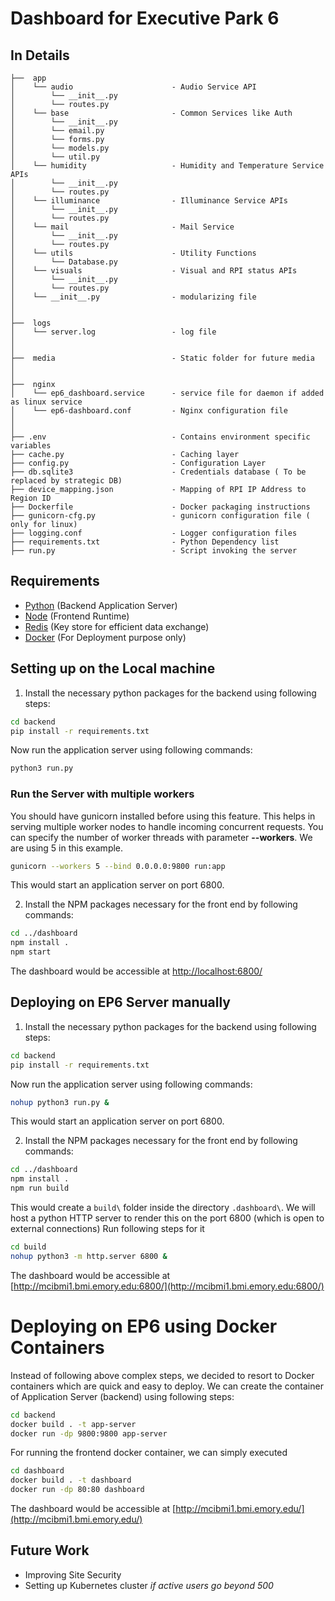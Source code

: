 # Dashboard for Executive Park 6

## In Details

```
├──  app
│    └── audio                      - Audio Service API
│        └── __init__.py
│        └── routes.py
│    └── base                       - Common Services like Auth
│        └── __init__.py
│        └── email.py
│        └── forms.py
│        └── models.py
│        └── util.py
│    └── humidity                   - Humidity and Temperature Service APIs
│        └── __init__.py
│        └── routes.py
│    └── illuminance                - Illuminance Service APIs
│        └── __init__.py
│        └── routes.py
│    └── mail                       - Mail Service
│        └── __init__.py
│        └── routes.py
│    └── utils                      - Utility Functions
│        └── Database.py
│    └── visuals                    - Visual and RPI status APIs
│        └── __init__.py
│        └── routes.py
│    └── __init__.py                - modularizing file
│
│
├──  logs
│    └── server.log                 - log file
│
│
├──  media                          - Static folder for future media
│
│
├──  nginx
│    └── ep6_dashboard.service      - service file for daemon if added as linux service
│    └── ep6-dashboard.conf         - Nginx configuration file
│
│
├── .env                            - Contains environment specific variables
├── cache.py                        - Caching layer
├── config.py                       - Configuration Layer
├── db.sqlite3                      - Credentials database ( To be replaced by strategic DB)
├── device_mapping.json             - Mapping of RPI IP Address to Region ID
├── Dockerfile                      - Docker packaging instructions
├── gunicorn-cfg.py                 - gunicorn configuration file ( only for linux)
├── logging.conf                    - Logger configuration files
├── requirements.txt                - Python Dependency list
├── run.py                          - Script invoking the server

```

## Requirements

- [Python](https://github.com/rbgirshick/yacs) (Backend Application Server)
- [Node](https://pytorch.org/) (Frontend Runtime)
- [Redis](https://github.com/pytorch/ignite) (Key store for efficient data exchange)
- [Docker]() (For Deployment purpose only)

## Setting up on the Local machine

1. Install the necessary python packages for the backend using following steps:

```bash
cd backend
pip install -r requirements.txt
```

Now run the application server using following commands:

```bash
python3 run.py
```

### Run the Server with multiple workers

You should have gunicorn installed before using this feature.
This helps in serving multiple worker nodes to handle incoming concurrent requests.
You can specify the number of worker threads with parameter **--workers**.
We are using 5 in this example.

```bash
gunicorn --workers 5 --bind 0.0.0.0:9800 run:app
```

This would start an application server on port 6800.

2. Install the NPM packages necessary for the front end by following commands:

```bash
cd ../dashboard
npm install .
npm start
```

The dashboard would be accessible at [http://localhost:6800/](http://localhost:6800/)

## Deploying on EP6 Server manually

1. Install the necessary python packages for the backend using following steps:

```bash
cd backend
pip install -r requirements.txt
```

Now run the application server using following commands:

```bash
nohup python3 run.py &
```

This would start an application server on port 6800.

2. Install the NPM packages necessary for the front end by following commands:

```bash
cd ../dashboard
npm install .
npm run build
```

This would create a `build\` folder inside the directory `.dashboard\`.
We will host a python HTTP server to render this on the port 6800 (which is open to external connections)
Run following steps for it

```bash
cd build
nohup python3 -m http.server 6800 &
```

The dashboard would be accessible at [http://mcibmi1.bmi.emory.edu:6800/](http://mcibmi1.bmi.emory.edu:6800/)

# Deploying on EP6 using Docker Containers

Instead of following above complex steps, we decided to resort to Docker containers which are quick and easy to deploy.
We can create the container of Application Server (backend) using following steps:

```bash
cd backend
docker build . -t app-server
docker run -dp 9800:9800 app-server
```

For running the frontend docker container, we can simply executed

```bash
cd dashboard
docker build . -t dashboard
docker run -dp 80:80 dashboard
```

The dashboard would be accessible at [http://mcibmi1.bmi.emory.edu/](http://mcibmi1.bmi.emory.edu/)

## Future Work

- Improving Site Security
- Setting up Kubernetes cluster _if active users go beyond 500_
